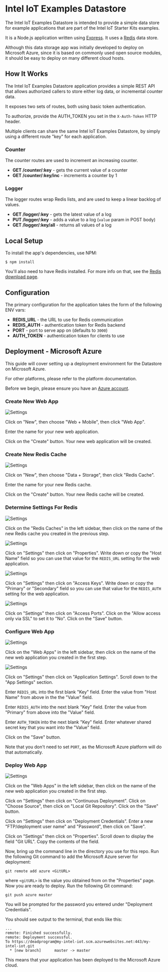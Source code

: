 # Intel IoT Examples Datastore

The Intel IoT Examples Datastore is intended to provide a simple data store for example applications that are part of the Intel IoT Starter Kits examples.

It is a Node.js application written using [Express][]. It uses a [Redis][] data store.

Although this data storage app was initially developed to deploy on Microsoft Azure, since it is based on commonly used open source modules, it should be easy to deploy on many different cloud hosts.

[Express]: https://github.com/strongloop/express
[Redis]: http://redis.io/

## How It Works

The Intel IoT Examples Datastore application provides a simple REST API that allows authorized callers to store either log data, or incremental counter data.

It exposes two sets of routes, both using basic token authentication.

To authorize, provide the AUTH_TOKEN you set in the `X-Auth-Token` HTTP header.

Multiple clients can share the same Intel IoT Examples Datastore, by simply using a different route "key" for each application.

### Counter

The counter routes are used to increment an increasing counter.

- **GET /counter/:key** - gets the current value of a counter
- **GET /counter/:key/inc** - increments a counter by 1

### Logger

The logger routes wrap Redis lists, and are used to keep a linear backlog of values.

- **GET /logger/:key** - gets the latest value of a log
- **PUT /logger/:key** - adds a value to a log (`value` param in POST body)
- **GET /logger/:key/all** - returns all values of a log

## Local Setup

To install the app's dependencies, use NPM:

    $ npm install

You'll also need to have Redis installed.
For more info on that, see the [Redis download page](http://redis.io/download).

## Configuration

The primary configuration for the application takes the form of the following ENV vars:

- **REDIS_URL** - the URL to use for Redis communication
- **REDIS_AUTH** - authentication token for Redis backend
- **PORT** - port to serve app on (defaults to `3000`)
- **AUTH_TOKEN** - authentication token for clients to use

## Deployment  - Microsoft Azure

This guide will cover setting up a deployment environment for the Datastore on Microsoft Azure.

For other platforms, please refer to the platform documentation.

Before we begin, please ensure you have an [Azure account](https://portal.azure.com/signin/index).

### Create New Web App

![Settings](images/new-web-app.png)

Click on "New", then choose "Web + Mobile", then click "Web App".

Enter the name for your new web application.

Click on the "Create" button. Your new web application will be created.

### Create New Redis Cache

![Settings](images/new-redis-cache.png)

Click on "New", then choose "Data + Storage", then click "Redis Cache".

Enter the name for your new Redis cache.

Click on the "Create" button. Your new Redis cache will be created.

### Determine Settings For Redis

![Settings](images/redis-list.png)

Click on the "Redis Caches" in the left sidebar, then click on the name of the new Redis cache you created in the previous step.

![Settings](images/redis-properties.png)

Click on "Settings" then click on "Properties". Write down or copy the "Host Name" field so you can use that value for the `REDIS_URL` setting for the web application.

![Settings](images/redis-access-keys.png)

Click on "Settings" then click on "Access Keys". Write down or copy the "Primary" or "Secondary" field so you can use that value for the `REDIS_AUTH` setting for the web application.

![Settings](images/redis-access-ports.png)

Click on "Settings" then click on "Access Ports". Click on the "Allow access only via SSL" to set it to "No". Click on the "Save" button.

### Configure Web App

![Settings](images/web-settings.png)

Click on the "Web Apps" in the left sidebar, then click on the name of the new web application you created in the first step.

![Settings](images/web-app-settings.png)

Click on "Settings" then click on "Application Settings". Scroll down to the "App Settings" section.

Enter `REDIS_URL` into the first blank "Key" field. Enter the value from "Host Name" from above in the the "Value" field.

Enter `REDIS_AUTH` into the next blank "Key" field. Enter the value from "Primary" from above into the "Value" field.

Enter `AUTH_TOKEN` into the next blank "Key" field. Enter whatever shared secret key that you want into the "Value" field.

Click on the "Save" button.

Note that you don't need to set `PORT`, as the Microsoft Azure platform will do that automatically.

### Deploy Web App

![Settings](images/new-deploy-credentials.png)

Click on the "Web Apps" in the left sidebar, then click on the name of the new web application you created in the first step.

Click on "Settings" then click on "Continuous Deployment". Click on "Choose Source", then click on "Local Git Repository". Click on the "Save" button.

Click on "Settings" then click on "Deployment Credentials". Enter a new "FTP/deployment user name" and "Password", then click on "Save".

Click on "Settings" then click on "Properties". Scroll down to display the field "Git URL". Copy the contents of the field.

Now, bring up the command line in the directory you use for this repo. Run the following Git command to add the Microsoft Azure server for deployment:

    git remote add azure <GitURL>

where `<gitURL>` is the value you obtained from on the "Properties" page. Now you are ready to deploy. Run the following Git command:

    git push azure master

You will be prompted for the password you entered under "Deployment Credentials".

You should see output to the terminal, that ends like this:

    ...
    remote: Finished successfully.
    remote: Deployment successful.
    To https://deadprogram@my-intel-iot.scm.azurewebsites.net:443/my-intel-iot.git
      * [new branch]      master -> master

This means that your application has been deployed to the Microsoft Azure cloud.
